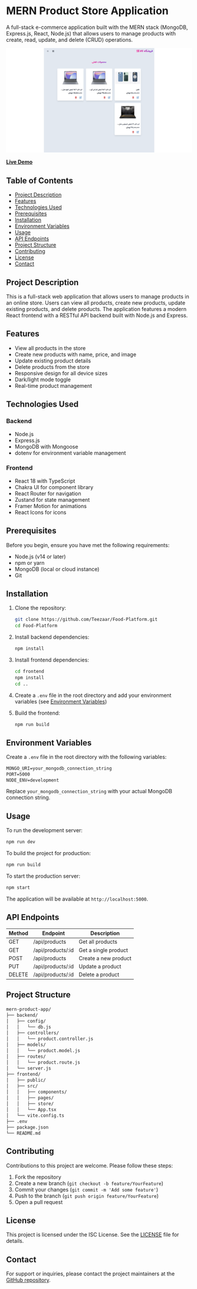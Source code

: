 # MERN Product Store Application

A full-stack e-commerce application built with the MERN stack (MongoDB, Express.js, React, Node.js) that allows users to manage products with create, read, update, and delete (CRUD) operations.

![Mainpage](./assets/1.png)

[**Live Demo**]()

## Table of Contents

-   [Project Description](#project-description)
-   [Features](#features)
-   [Technologies Used](#technologies-used)
-   [Prerequisites](#prerequisites)
-   [Installation](#installation)
-   [Environment Variables](#environment-variables)
-   [Usage](#usage)
-   [API Endpoints](#api-endpoints)
-   [Project Structure](#project-structure)
-   [Contributing](#contributing)
-   [License](#license)
-   [Contact](#contact)

## Project Description

This is a full-stack web application that allows users to manage products in an online store. Users can view all products, create new products, update existing products, and delete products. The application features a modern React frontend with a RESTful API backend built with Node.js and Express.

## Features

-   View all products in the store
-   Create new products with name, price, and image
-   Update existing product details
-   Delete products from the store
-   Responsive design for all device sizes
-   Dark/light mode toggle
-   Real-time product management

## Technologies Used

### Backend

-   Node.js
-   Express.js
-   MongoDB with Mongoose
-   dotenv for environment variable management

### Frontend

-   React 18 with TypeScript
-   Chakra UI for component library
-   React Router for navigation
-   Zustand for state management
-   Framer Motion for animations
-   React Icons for icons

## Prerequisites

Before you begin, ensure you have met the following requirements:

-   Node.js (v14 or later)
-   npm or yarn
-   MongoDB (local or cloud instance)
-   Git

## Installation

1. Clone the repository:

    ```bash
    git clone https://github.com/Teezaar/Food-Platform.git
    cd Food-Platform
    ```

2. Install backend dependencies:

    ```bash
    npm install
    ```

3. Install frontend dependencies:

    ```bash
    cd frontend
    npm install
    cd ..
    ```

4. Create a `.env` file in the root directory and add your environment variables (see [Environment Variables](#environment-variables))

5. Build the frontend:
    ```bash
    npm run build
    ```

## Environment Variables

Create a `.env` file in the root directory with the following variables:

```env
MONGO_URI=your_mongodb_connection_string
PORT=5000
NODE_ENV=development
```

Replace `your_mongodb_connection_string` with your actual MongoDB connection string.

## Usage

To run the development server:

```bash
npm run dev
```

To build the project for production:

```bash
npm run build
```

To start the production server:

```bash
npm start
```

The application will be available at `http://localhost:5000`.

## API Endpoints

| Method | Endpoint          | Description          |
| ------ | ----------------- | -------------------- |
| GET    | /api/products     | Get all products     |
| GET    | /api/products/:id | Get a single product |
| POST   | /api/products     | Create a new product |
| PUT    | /api/products/:id | Update a product     |
| DELETE | /api/products/:id | Delete a product     |

## Project Structure

```
mern-product-app/
├── backend/
│   ├── config/
│   │   └── db.js
│   ├── controllers/
│   │   └── product.controller.js
│   ├── models/
│   │   └── product.model.js
│   ├── routes/
│   │   └── product.route.js
│   └── server.js
├── frontend/
│   ├── public/
│   ├── src/
│   │   ├── components/
│   │   ├── pages/
│   │   ├── store/
│   │   └── App.tsx
│   └── vite.config.ts
├── .env
├── package.json
└── README.md
```

## Contributing

Contributions to this project are welcome. Please follow these steps:

1. Fork the repository
2. Create a new branch (`git checkout -b feature/YourFeature`)
3. Commit your changes (`git commit -m 'Add some feature'`)
4. Push to the branch (`git push origin feature/YourFeature`)
5. Open a pull request

## License

This project is licensed under the ISC License. See the [LICENSE](https://github.com/Teezaar/Food-Platform/blob/main/LICENSE) file for details.

## Contact

For support or inquiries, please contact the project maintainers at the [GitHub repository](https://github.com/Teezaar/Food-Platform).
